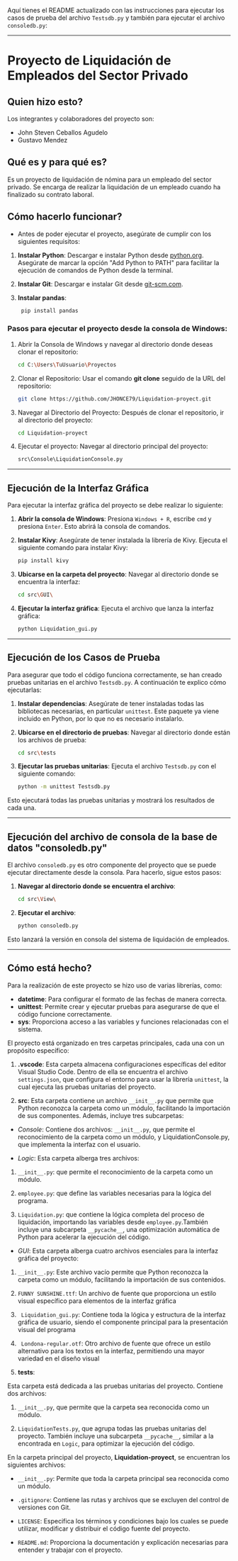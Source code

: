 Aquí tienes el README actualizado con las instrucciones para ejecutar los casos de prueba del archivo `Testsdb.py` y también para ejecutar el archivo `consoledb.py`:

---

# **Proyecto de Liquidación de Empleados del Sector Privado**

## **Quien hizo esto?**

Los integrantes y colaboradores del proyecto son:

- John Steven Ceballos Agudelo
- Gustavo Mendez 

## **Qué es y para qué es?**

Es un proyecto de liquidación de nómina para un empleado del sector privado. Se encarga de realizar la liquidación de un empleado cuando ha finalizado su contrato laboral.

## **Cómo hacerlo funcionar?**

- Antes de poder ejecutar el proyecto, asegúrate de cumplir con los siguientes requisitos:

1. **Instalar Python**: Descargar e instalar Python desde [python.org](http://python.org). Asegúrate de marcar la opción "Add Python to PATH" para facilitar la ejecución de comandos de Python desde la terminal.

2. **Instalar Git**: Descargar e instalar Git desde [git-scm.com](http://git-scm.com).

3. **Instalar pandas**: 

   ```bash
    pip install pandas 
   ```



### **Pasos para ejecutar el proyecto desde la consola de Windows:**

1. Abrir la Consola de Windows y navegar al directorio donde deseas clonar el repositorio:
   ```bash
   cd C:\Users\TuUsuario\Proyectos
   ```

2. Clonar el Repositorio: Usar el comando **git clone** seguido de la URL del repositorio:
   ```bash
   git clone https://github.com/JHONCE79/Liquidation-proyect.git
   ```

3. Navegar al Directorio del Proyecto: Después de clonar el repositorio, ir al directorio del proyecto:
   ```bash
   cd Liquidation-proyect
   ```

4. Ejecutar el proyecto: Navegar al directorio principal del proyecto:
   ```bash
   src\Console\LiquidationConsole.py
   ```

---

## **Ejecución de la Interfaz Gráfica**

Para ejecutar la interfaz gráfica del proyecto se debe realizar lo siguiente:

1. **Abrir la consola de Windows**: Presiona `Windows + R`, escribe `cmd` y presiona `Enter`. Esto abrirá la consola de comandos.

2. **Instalar Kivy**: Asegúrate de tener instalada la librería de Kivy. Ejecuta el siguiente comando para instalar Kivy:
   ```bash
   pip install kivy
   ```

3. **Ubicarse en la carpeta del proyecto**: Navegar al directorio donde se encuentra la interfaz:
   ```bash
   cd src\GUI\
   ```

4. **Ejecutar la interfaz gráfica**: Ejecuta el archivo que lanza la interfaz gráfica:
   ```bash
   python Liquidation_gui.py
   ```

---

## **Ejecución de los Casos de Prueba**

Para asegurar que todo el código funciona correctamente, se han creado pruebas unitarias en el archivo `Testsdb.py`. A continuación te explico cómo ejecutarlas:

1. **Instalar dependencias**: Asegúrate de tener instaladas todas las bibliotecas necesarias, en particular `unittest`. Este paquete ya viene incluido en Python, por lo que no es necesario instalarlo.

2. **Ubicarse en el directorio de pruebas**: Navegar al directorio donde están los archivos de prueba:
   ```bash
   cd src\tests
   ```

3. **Ejecutar las pruebas unitarias**: Ejecuta el archivo `Testsdb.py` con el siguiente comando:
   ```bash
   python -m unittest Testsdb.py
   ```

Esto ejecutará todas las pruebas unitarias y mostrará los resultados de cada una.

---

## **Ejecución del archivo de consola de la base de datos "consoledb.py"**

El archivo `consoledb.py` es otro componente del proyecto que se puede ejecutar directamente desde la consola. Para hacerlo, sigue estos pasos:

1. **Navegar al directorio donde se encuentra el archivo**:
   ```bash
   cd src\View\
   ```

2. **Ejecutar el archivo**:
   ```bash
   python consoledb.py
   ```

Esto lanzará la versión en consola del sistema de liquidación de empleados.

---

## **Cómo está hecho?**

Para la realización de este proyecto se hizo uso de varias librerías, como:

- **datetime**: Para configurar el formato de las fechas de manera correcta.
- **unittest**: Permite crear y ejecutar pruebas para asegurarse de que el código funcione correctamente.
- **sys**: Proporciona acceso a las variables y funciones relacionadas con el sistema.

El proyecto está organizado en tres carpetas principales, cada una con un propósito específico:

1. **.vscode**:
Esta carpeta almacena configuraciones específicas del editor Visual Studio Code. Dentro de ella se encuentra el archivo ```settings.json```, que configura el entorno para usar la librería ```unittest```, la cual ejecuta las pruebas unitarias del proyecto.

2. **src**:
Esta carpeta contiene un archivo ```__init__.py``` que permite que Python reconozca la carpeta como un módulo, facilitando la importación de sus componentes. Además, incluye tres subcarpetas:

- *Console*: Contiene dos archivos: ```__init__.py```, que permite el reconocimiento de la carpeta como un módulo, y LiquidationConsole.py, que implementa la interfaz con el usuario.

- *Logic*: Esta carpeta alberga tres archivos:

1. ```__init__.py```: que permite el reconocimiento de la carpeta como un módulo.

2. ```employee.py```: que define las variables necesarias para la lógica del programa.

3. ```Liquidation.py```: que contiene la lógica completa del proceso de liquidación, importando las variables desde ```employee.py```.También incluye una subcarpeta ```__pycache__```, una optimización automática de Python para acelerar la ejecución del código.

- *GUI*: Esta carpeta alberga cuatro archivos esenciales para la interfaz gráfica del proyecto:

1. ```__init__.py```: Este archivo vacío permite que Python reconozca la carpeta como un módulo, facilitando la importación de sus contenidos.

2. ```FUNNY SUNSHINE.ttf```: Un archivo de fuente que proporciona un estilo visual específico para elementos de la interfaz gráfica

3. ``` Liquidation_gui.py```: Contiene toda la lógica y estructura de la interfaz gráfica de usuario, siendo el componente principal para la presentación visual del programa

4. ``` Londona-regular.otf```: Otro archivo de fuente que ofrece un estilo alternativo para los textos en la interfaz, permitiendo una mayor variedad en el diseño visual


3. **tests**:

Esta carpeta está dedicada a las pruebas unitarias del proyecto. Contiene dos archivos:

1. ```__init__.py```, que permite que la carpeta sea reconocida como un módulo.

2. ```LiquidationTests.py```, que agrupa todas las pruebas unitarias del proyecto. También incluye una subcarpeta ```__pycache__```, similar a la encontrada en ```Logic```, para optimizar la ejecución del código.


En la carpeta principal del proyecto, **Liquidation-proyect**, se encuentran los siguientes archivos:

- ```__init__.py```: Permite que toda la carpeta principal sea reconocida como un módulo.

- ```.gitignore```: Contiene las rutas y archivos que se excluyen del control de versiones con Git.

- ```LICENSE```: Especifica los términos y condiciones bajo los cuales se puede utilizar, modificar y distribuir el código fuente del proyecto.

- ```README.md```: Proporciona la documentación y explicación necesarias para entender y trabajar con el proyecto.